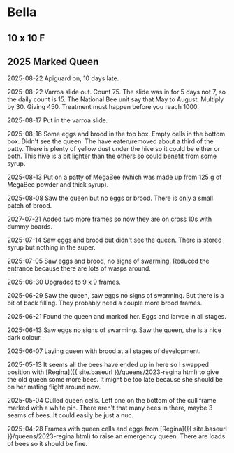 # Bella

## 10 x 10 F

## 2025 Marked Queen

2025-08-22 Apiguard on, 10 days late.

2025-08-22 Varroa slide out.  Count 75.  The slide was in for 5 days not 7, so the daily count is 15.  The National Bee unit say that May to August: Multiply by 30.  Giving 450.  Treatment must happen before you reach 1000.

2025-08-17 Put in the varroa slide.

2025-08-16 Some eggs and brood in the top box.  Empty cells in the bottom box.  Didn't see the queen.  The have eaten/removed about a third of the patty.  There is plenty of yellow dust under the hive so it could be either or both.  This hive is a bit lighter than the others so could benefit from some syrup.

2025-08-13 Put on a patty of MegaBee (which was made up from 125 g of MegaBee powder and thick syrup).

2025-08-08 Saw the queen but no eggs or brood.  There is only a small patch of brood.

2027-07-21 Added two more frames so now they are on cross 10s with dummy boards.

2025-07-14 Saw eggs and brood but didn't see the queen.  There is stored syrup but nothing in the super.  

2025-07-05 Saw eggs and brood, no signs of swarming.  Reduced the entrance because there are lots of wasps around.

2025-06-30 Upgraded to 9 x 9 frames.

2025-06-29 Saw the queen, saw eggs no signs of swarming.  But there is a bit of back filling.  They probably need a couple more brood frames.

2025-06-21 Found the queen and marked her.  Eggs and larvae in all stages.

2025-06-13 Saw eggs no signs of swarming.  Saw the queen, she is a nice dark colour.

2025-06-07 Laying queen with brood at all stages of development.

2025-05-13 It seems all the bees have ended up in here so I swapped position with [Regina]({{ site.baseurl }}/queens/2023-regina.html) to give the old queen some more bees.  It might be too late because she should be on her mating flight around now.

2025-05-04 Culled queen cells.  Left one on the bottom of the cull frame marked with a white pin.  There aren't that many bees in there, maybe 3 seams of bees.  It could easily be just a nuc.

2025-04-28 Frames with queen cells and eggs from [Regina]({{ site.baseurl }}/queens/2023-regina.html) to raise an emergency queen.  There are loads of bees so it should be fine.
